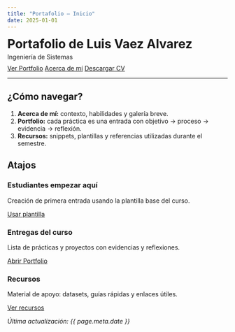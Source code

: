 ```yaml
---
title: "Portafolio — Inicio"
date: 2025-01-01
---
```


  <div>
    <h1 style="margin:0">Portafolio de Luis Vaez Alvarez</h1>
    <p style="margin:.25rem 0 0 0">
      Ingeniería de Sistemas
    </p>
    <p style="margin-top:.6rem">
      <a class="md-button md-button--primary" href="portfolio/">Ver Portfolio</a>
      <a class="md-button" href="acerca/">Acerca de mí</a>
      <a class="md-button" href="assets/VAEZ ALVAREZ LUIS- CV[1].pdf">Descargar CV</a>
    </p> 
  </div>

---

## ¿Cómo navegar?

1. **Acerca de mí:** contexto, habilidades y galería breve.  
2. **Portfolio:** cada práctica es una entrada con objetivo → proceso → evidencia → reflexión.  
3. **Recursos:** snippets, plantillas y referencias utilizadas durante el semestre.

## Atajos

<div class="cards-grid shortcuts">   <!-- 👈 antes era solo cards-grid -->

  <div class="card">
    <h3>Estudiantes empezar aquí</h3>
    <p>Creación de primera entrada usando la plantilla base del curso.</p>
    <p><a class="md-button" href="portfolio/plantilla/">Usar plantilla</a></p>
  </div>

  <div class="card">
    <h3>Entregas del curso</h3>
    <p>Lista de prácticas y proyectos con evidencias y reflexiones.</p>
    <p><a class="md-button md-button--primary" href="portfolio/">Abrir Portfolio</a></p>
  </div>

  <div class="card">
    <h3>Recursos</h3>
    <p>Material de apoyo: datasets, guías rápidas y enlaces útiles.</p>
    <p><a class="md-button" href="recursos/">Ver recursos</a></p>
  </div>

</div>


_Última actualización: {{ page.meta.date }}_

